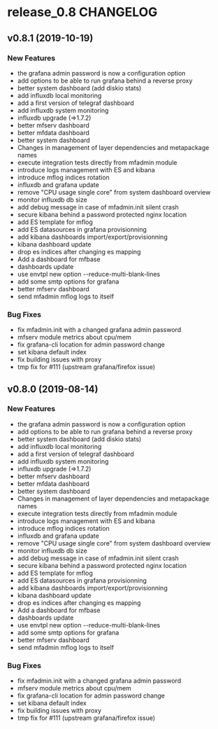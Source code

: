 # release_0.8 CHANGELOG

## v0.8.1 (2019-10-19)

### New Features

- the grafana admin password is now a configuration option
- add options to be able to run grafana behind a reverse proxy
- better system dashboard (add diskio stats)
- add influxdb local monitoring
- add a first version of telegraf dashboard
- add influxdb system monitoring
- influxdb upgrade (=>1.7.2)
- better mfserv dashboard
- better mfdata dashboard
- better system dashboard
- Changes in management of layer dependencies and metapackage names
- execute integration tests directly from mfadmin module
- introduce logs management with ES and kibana
- introduce mflog indices rotation
- influxdb and grafana update
- remove "CPU usage single core" from system dashboard overview
- monitor influxdb db size
- add debug message in case of mfadmin.init silent crash
- secure kibana behind a password protected nginx location
- add ES template for mflog
- add ES datasources in grafana provisionning
- add kibana dashboards import/export/provisionning
- kibana dashboard update
- drop es indices after changing es mapping
- Add a dashboard for mfbase
- dashboards update
- use envtpl new option --reduce-multi-blank-lines
- add some smtp options for grafana
- better mfserv dashboard
- send mfadmin mflog logs to itself

### Bug Fixes

- fix mfadmin.init with a changed grafana admin password
- mfserv module metrics about cpu/mem
- fix grafana-cli location for admin password change
- set kibana default index
- fix building issues with proxy
- tmp fix for #111 (upstream grafana/firefox issue)

## v0.8.0 (2019-08-14)

### New Features

- the grafana admin password is now a configuration option
- add options to be able to run grafana behind a reverse proxy
- better system dashboard (add diskio stats)
- add influxdb local monitoring
- add a first version of telegraf dashboard
- add influxdb system monitoring
- influxdb upgrade (=>1.7.2)
- better mfserv dashboard
- better mfdata dashboard
- better system dashboard
- Changes in management of layer dependencies and metapackage names
- execute integration tests directly from mfadmin module
- introduce logs management with ES and kibana
- introduce mflog indices rotation
- influxdb and grafana update
- remove "CPU usage single core" from system dashboard overview
- monitor influxdb db size
- add debug message in case of mfadmin.init silent crash
- secure kibana behind a password protected nginx location
- add ES template for mflog
- add ES datasources in grafana provisionning
- add kibana dashboards import/export/provisionning
- kibana dashboard update
- drop es indices after changing es mapping
- Add a dashboard for mfbase
- dashboards update
- use envtpl new option --reduce-multi-blank-lines
- add some smtp options for grafana
- better mfserv dashboard
- send mfadmin mflog logs to itself

### Bug Fixes

- fix mfadmin.init with a changed grafana admin password
- mfserv module metrics about cpu/mem
- fix grafana-cli location for admin password change
- set kibana default index
- fix building issues with proxy
- tmp fix for #111 (upstream grafana/firefox issue)



